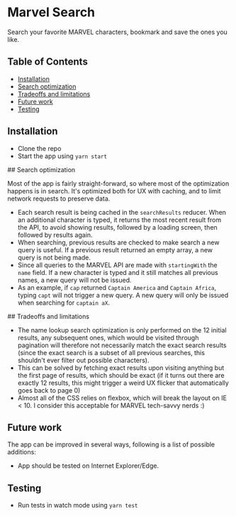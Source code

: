 # Marvel Search

Search your favorite MARVEL characters, bookmark and save the ones you like.

## Table of Contents

- [Installation](#Installation)
- [Search optimization](#search-optimization)
- [Tradeoffs and limitations](#tradeoffs-and-limitations)
- [Future work](#future-work)
- [Testing](#testing)

## Installation

- Clone the repo
- Start the app using `yarn start`

## Search optimization

Most of the app is fairly straight-forward, so where most of the optimization happens is in search. It's optimized both for UX with caching, and to limit network requests to preserve data.

- Each search result is being cached in the `searchResults` reducer. When an additional character is typed, it returns the most recent result from the API, to avoid showing results, followed by a loading screen, then followed by results again.
- When searching, previous results are checked to make search a new query is useful. If a previous result returned an empty array, a new query is not being made.
- Since all queries to the MARVEL API are made with `startingWith` the `name` field. If a new character is typed and it still matches all previous names, a new query will not be issued.
 - As an example, if `cap` returned `Captain America` and `Captain Africa`, typing `capt` will not trigger a new query. A new query will only be issued when searching for `captain aX`.

## Tradeoffs and limitations

- The name lookup search optimization is only performed on the 12 initial results, any subsequent ones, which would be visited through pagination will therefore not necessarily match the exact search results (since the exact search is a subset of all previous searches, this shouldn't ever filter out possible characters).
 - This can be solved by fetching exact results upon visiting anything but the first page of results, which should be exact (if it turns out there are exactly 12 results, this might trigger a weird UX flicker that automatically goes back to page 0)
- Almost all of the CSS relies on flexbox, which will break the layout on IE < 10. I consider this acceptable for MARVEL tech-savvy nerds :)

## Future work

The app can be improved in several ways, following is a list of possible additions:

- App should be tested on Internet Explorer/Edge.

## Testing

- Run tests in watch mode using `yarn test`
